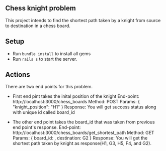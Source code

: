 ## Chess knight problem
This project intends to find the shortest path taken by a knight from source to destination in a chess board.

## Setup
* Run `bundle install` to install all gems
* Run `rails s` to start the server.

## Actions
There are two end points for this problem. 
* First end pint takes the inital position of the knight
End-point: http://localhost:3000/chess_boards
Method: POST
Params: {
	"knight_position": "H1"
}
Response: You will get success status along with unique id called board_id


* The other end point takes the board_id that was taken from previous end point's response.
End-point: http://localhost:3000/chess_boards/get_shortest_path
Method: GET
Params: {
	board_id: <string>,
  destination: G2
}
Response: You will get the shortest path taken by knight as response(H1, G3, H5, F4, and G2).
